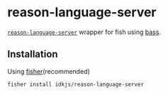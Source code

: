 # reason-language-server

[`reason-language-server`](https://github.com/peterpme/dotfiles/blob/master/bin/reason-language-server) wrapper for fish using [bass](https://github.com/edc/bass).

## Installation

Using [fisher](https://github.com/jorgebucaran/fisher)(recommended)

```
fisher install idkjs/reason-language-server
```

